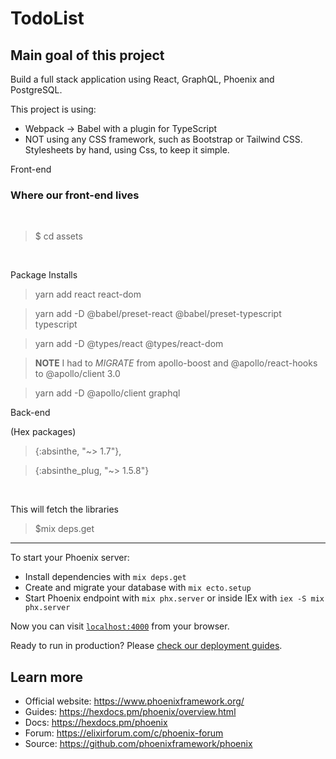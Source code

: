 # TodoList

## Main goal of this project

Build a full stack application using React, GraphQL, Phoenix and PostgreSQL.

This project is using:

* Webpack -> Babel with a plugin for TypeScript
* NOT using any CSS framework, such as Bootstrap or Tailwind CSS. Stylesheets by hand, using Css, to keep it simple.

Front-end

### Where our front-end lives

<br>

> $ cd assets 

<br>

Package Installs

> yarn add react react-dom

> yarn add -D @babel/preset-react @babel/preset-typescript typescript

> yarn add -D @types/react @types/react-dom

> **NOTE** I had to *MIGRATE* from apollo-boost and @apollo/react-hooks to @apollo/client 3.0

> yarn add -D @apollo/client graphql

Back-end

(Hex packages)

>    {:absinthe, "~> 1.7"},

>    {:absinthe_plug, "~> 1.5.8"}

<br>

This will fetch the libraries

> $mix deps.get 




____
To start your Phoenix server:

  * Install dependencies with `mix deps.get`
  * Create and migrate your database with `mix ecto.setup`
  * Start Phoenix endpoint with `mix phx.server` or inside IEx with `iex -S mix phx.server`

Now you can visit [`localhost:4000`](http://localhost:4000) from your browser.

Ready to run in production? Please [check our deployment guides](https://hexdocs.pm/phoenix/deployment.html).

## Learn more

  * Official website: https://www.phoenixframework.org/
  * Guides: https://hexdocs.pm/phoenix/overview.html
  * Docs: https://hexdocs.pm/phoenix
  * Forum: https://elixirforum.com/c/phoenix-forum
  * Source: https://github.com/phoenixframework/phoenix
